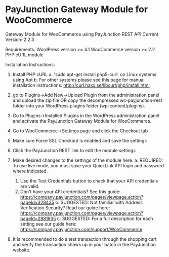 # PayJunction Gateway Module for WooCommerce
Gateway Module for WooCommerce using PayJunction REST API
Current Version: 2.2.3

Requirements:
  WordPress version >= 4.1
  WooCommerce version >= 2.2
  PHP cURL module
  
Installation Instructions:
  1. Install PHP cURL
    a. 'sudo apt-get install php5-curl' on Linux systems using Apt
    b. For other systems please see this page for manual installation instructions: http://curl.haxx.se/libcurl/php/install.html
  
  2. go to Plugins->Add New->Upload Plugin from the administration panel and upload the zip file
      OR copy the decompressed wc-payjunction-rest folder into your WordPress plugins folder (wp-content/plugins).
  3. Go to Plugins->Installed Plugins in the WordPress administration panel and activate the 
      PayJunction Gateway Module for WooCommerce.
  4. Go to WooCommerce->Settings page and click the Checkout tab
  5. Make sure Force SSL Checkout is enabled and save the settings
  6. Click the PayJunction REST link to edit the module settings
  7. Make desired changes to the settings of the module here.
    a. REQUIRED: To use live mode, you must save your QuickLink API login and password where indicated.
      1) Use the Test Credentials button to check that your API credentials are valid.
      2) Don't have your API credentials? See this guide: https://company.payjunction.com/pages/viewpage.action?pageId=328435
    b. SUGGESTED: Not familiar with Address Verification Security? Read our guide here: https://company.payjunction.com/pages/viewpage.action?pageId=2981935
    c. SUGGESTED: For a full description for each setting see our guide here: https://company.payjunction.com/support/WooCommerce
  8. It is recommended to do a test transaction through the shopping cart and verify the transaction shows up in 
      your batch in the PayJunction website.
